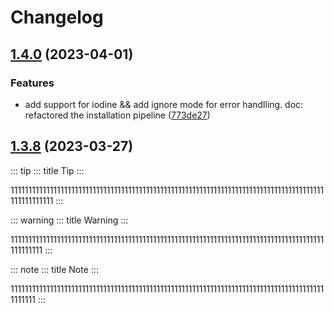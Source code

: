 # Changelog

## [1.4.0](https://github.com/Franklalalala/AutoSteper/compare/v1.3.8...v1.4.0) (2023-04-01)


### Features

* add support for iodine && add ignore mode for error handlling. doc: refactored the installation pipeline ([773de27](https://github.com/Franklalalala/AutoSteper/commit/773de279226b089141e580901894531e9dba70bd))

## [1.3.8](https://github.com/Franklalalala/AutoSteper/compare/v1.3.7...v1.3.8) (2023-03-27)

::: tip
::: title
Tip
:::

1111111111111111111111111111111111111111111111111111111111111111111111111111111111111111111111111111
:::







::: warning
::: title
Warning
:::

1111111111111111111111111111111111111111111111111111111111111111111111111111111111111111111111111
:::







::: note
::: title
Note
:::

11111111111111111111111111111111111111111111111111111111111111111111111111111111111111111111111
:::

